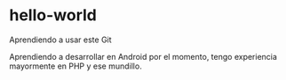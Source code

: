 # hello-world
Aprendiendo a usar este Git

Aprendiendo a desarrollar en Android por el momento, tengo experiencia mayormente en PHP y ese mundillo.
